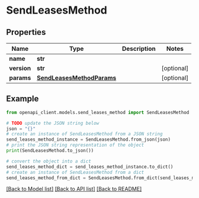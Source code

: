 # SendLeasesMethod


## Properties

Name | Type | Description | Notes
------------ | ------------- | ------------- | -------------
**name** | **str** |  | 
**version** | **str** |  | [optional] 
**params** | [**SendLeasesMethodParams**](SendLeasesMethodParams.md) |  | [optional] 

## Example

```python
from openapi_client.models.send_leases_method import SendLeasesMethod

# TODO update the JSON string below
json = "{}"
# create an instance of SendLeasesMethod from a JSON string
send_leases_method_instance = SendLeasesMethod.from_json(json)
# print the JSON string representation of the object
print(SendLeasesMethod.to_json())

# convert the object into a dict
send_leases_method_dict = send_leases_method_instance.to_dict()
# create an instance of SendLeasesMethod from a dict
send_leases_method_from_dict = SendLeasesMethod.from_dict(send_leases_method_dict)
```
[[Back to Model list]](../README.md#documentation-for-models) [[Back to API list]](../README.md#documentation-for-api-endpoints) [[Back to README]](../README.md)


